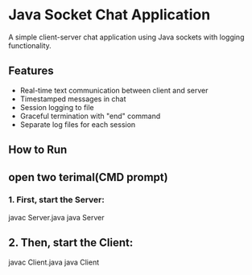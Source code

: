 # Java Socket Chat Application

A simple client-server chat application using Java sockets with logging functionality.

## Features

- Real-time text communication between client and server
- Timestamped messages in chat
- Session logging to file
- Graceful termination with "end" command
- Separate log files for each session

## How to Run
## open two terimal(CMD prompt)
### 1. First, start the Server:

javac Server.java
java Server

## 2. Then, start the Client:

javac Client.java
java Client

